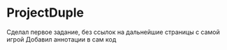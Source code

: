 # ProjectDuple

Сделал первое задание, без ссылок на дальнейшие страницы с самой игрой
Добавил аннотации в сам код
